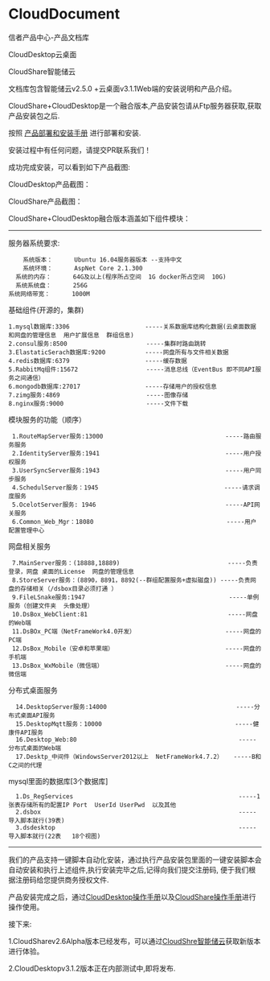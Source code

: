 # CloudDocument
信者产品中心-产品文档库


CloudDesktop云桌面

CloudShare智能储云


文档库包含智能储云v2.5.0 +云桌面v3.1.1Web端的安装说明和产品介绍。


CloudShare+CloudDesktop是一个融合版本,产品安装包请从Ftp服务器获取,获取产品安装包之后.

按照 [产品部署和安装手册]( Zh-CN/智能储云与桌面B端融合版安装手册-power%20by%20信者科技.docx) 进行部署和安装.

安装过程中有任何问题，请提交PR联系我们！

成功完成安装，可以看到如下产品截图:

CloudDesktop产品截图：


CloudShare产品截图：


CloudShare+CloudDesktop融合版本涵盖如下组件模块：

--------------------------------------------------------------------------------------------------------------

服务器系统要求:

        系统版本：      Ubuntu 16.04服务器版本 --支持中文
        系统环境：      AspNet Core 2.1.300
      系统的内存：      64G及以上(程序所占空间  1G docker所占空间  10G)
      系统系统盘：      256G 
    系统网络带宽：      1000M
    
 基础组件(开源的，集群)
 
    1.mysql数据库:3306                     -----关系数据库结构化数据(云桌面数据和网盘的管理信息  用户扩展信息  群组信息)
    2.consul服务:8500                      -----集群时路由跳转
    3.ElastaticSerach数据库:9200           -----网盘所有与文件相关数据  
    4.redis数据库:6379                     -----缓存数据   
    5.RabbitMq组件:15672                   -----消息总线（EventBus 即不同API服务之间通信）
    6.mongodb数据库:27017                  -----存储用户的授权信息
    7.zimg服务:4869                        -----图像存储
    8.nginx服务:9000                       -----文件下载 
    
  模块服务的功能（顺序）
  
     1.RouteMapServer服务:13000                                  -----路由服务服务 
     2.IdentityServer服务:1941                                   -----用户授权服务
     3.UserSyncServer服务:1943                                   -----用户同步服务 
     4.SchedulServer服务：1945                                   -----请求调度服务
     5.OcelotServer服务: 1946                                    -----API网关服务
     6.Common_Web_Mgr：18080                                     -----用户配置管理中心

  网盘相关服务
  
     7.MainServer服务：(18888,18889)                              -----负责登录，网盘 桌面的License  网盘的管理信息
     8.StoreServer服务：(8890，8891，8892(--群组配置服务+虚拟磁盘)) -----负责网盘的存储相关（/dsbox目录必须打通 ）
     9.FileLSnake服务:1947                                        -----单例服务（创建文件夹  头像处理）
     10.DsBox_WebClient:81                                       -----网盘的Web端
     11.DsBOx_PC端（NetFrameWork4.0开发）                         -----网盘的PC端
     12.DsBox_Mobile（安卓和苹果端）                               -----网盘的手机端
     13.DsBox_WxMobile（微信端）                                  -----网盘的微信端

  分布式桌面服务
  
      14.DesktopServer服务:14000                                    -----分布式桌面API服务
      15.DesktopMqtt服务：10000                                     -----健康件API服务   
      16.Desktop_Web:80                                             -----分布式桌面的Web端
      17.Desktp_中间件（WindowsServer2012以上  NetFrameWork4.7.2）   -----B和C之间的代理

   mysql里面的数据库[3个数据库]
  
      1.Ds_RegServices                                              -----1张表存储所有的配置IP Port  UserId UserPwd  以及其他
      2.dsbox                                                       -----导入脚本就行(39表)
      3.dsdesktop                                                   -----导入脚本就行(22表   18个视图)

--------------------------------------------------------------------------------------------------------------

我们的产品支持一键脚本自动化安装，通过执行产品安装包里面的一键安装脚本会自动安装和执行上述组件,执行安装完毕之后,记得向我们提交注册码,
便于我们根据注册码给您提供商务授权文件.



产品安装完成之后，通过[CloudDesktop操作手册](Zh-CN/产品操作手册/CloudDesktop%20Guide%5Bv3.1.1%5D-power%20by%20XINZHEKEJI.pdf)以及[CloudShare操作手册](Zh-CN/产品操作手册/CloudShare%20Guide%5Bv2.5.0%5D-power%20by%20XINZHEKEJI.pdf)进行操作使用。


接下来:

  1.CloudSharev2.6Alpha版本已经发布，可以通过[CloudShre智能储云](https://github.com/XINZHEKEJI/CloudShare)获取新版本进行体验。
  
  2.CloudDesktopv3.1.2版本正在内部测试中,即将发布.


